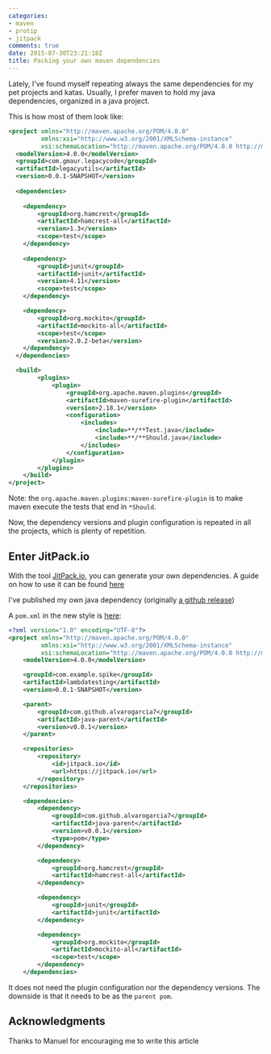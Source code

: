 ```yaml
---
categories:
- maven
- protip
- jitpack
comments: true
date: 2015-07-30T23:21:18Z
title: Packing your own maven dependencies
---
```


Lately, I've found myself repeating always the same dependencies for my pet projects and katas. Usually, I prefer maven to hold my java dependencies, organized in a java project.

This is how most of them look like:

```xml
<project xmlns="http://maven.apache.org/POM/4.0.0"
         xmlns:xsi="http://www.w3.org/2001/XMLSchema-instance"
         xsi:schemaLocation="http://maven.apache.org/POM/4.0.0 http://maven.apache.org/xsd/maven-4.0.0.xsd">
  <modelVersion>4.0.0</modelVersion>
  <groupId>com.gmaur.legacycode</groupId>
  <artifactId>legacyutils</artifactId>
  <version>0.0.1-SNAPSHOT</version>
  
  <dependencies>
  
  	<dependency>
  		<groupId>org.hamcrest</groupId>
  		<artifactId>hamcrest-all</artifactId>
  		<version>1.3</version>
  		<scope>test</scope>
  	</dependency>
  
  	<dependency>
  		<groupId>junit</groupId>
  		<artifactId>junit</artifactId>
  		<version>4.11</version>
  		<scope>test</scope>
  	</dependency>

  	<dependency>
  		<groupId>org.mockito</groupId>
  		<artifactId>mockito-all</artifactId>
  		<scope>test</scope>
  		<version>2.0.2-beta</version>
	</dependency>
  </dependencies>

  <build>
        <plugins>
            <plugin>
                <groupId>org.apache.maven.plugins</groupId>
                <artifactId>maven-surefire-plugin</artifactId>
                <version>2.18.1</version>
                <configuration>
                    <includes>
                        <include>**/**Test.java</include>
                        <include>**/**Should.java</include>
                    </includes>
                </configuration>
            </plugin>
        </plugins>
    </build>
</project>
```

Note: the ``org.apache.maven.plugins:maven-surefire-plugin`` is to make maven execute the tests that end in ``*Should``.

Now, the dependency versions and plugin configuration is repeated in all the projects, which is plenty of repetition.

## Enter JitPack.io

With the tool [JitPack.io](https://JitPack.io), you can generate your own dependencies. A guide on how to use it can be found [here](https://jitpack.io/docs/)

I've published my own java dependency (originally [a github release](https://github.com/alvarogarcia7/java-parent/releases/tag/v0.0.1))

A ``pom.xml`` in the new style is [here](https://github.com/alvarogarcia7/spike-lambda-testing/blob/master/pom.xml):

```xml
<?xml version="1.0" encoding="UTF-8"?>
<project xmlns="http://maven.apache.org/POM/4.0.0"
         xmlns:xsi="http://www.w3.org/2001/XMLSchema-instance"
         xsi:schemaLocation="http://maven.apache.org/POM/4.0.0 http://maven.apache.org/xsd/maven-4.0.0.xsd">
    <modelVersion>4.0.0</modelVersion>

    <groupId>com.example.spike</groupId>
    <artifactId>lambdatesting</artifactId>
    <version>0.0.1-SNAPSHOT</version>

    <parent>
        <groupId>com.github.alvarogarcia7</groupId>
        <artifactId>java-parent</artifactId>
        <version>v0.0.1</version>
    </parent>

    <repositories>
        <repository>
            <id>jitpack.io</id>
            <url>https://jitpack.io</url>
        </repository>
    </repositories>

    <dependencies>
        <dependency>
            <groupId>com.github.alvarogarcia7</groupId>
            <artifactId>java-parent</artifactId>
            <version>v0.0.1</version>
            <type>pom</type>
        </dependency>

        <dependency>
            <groupId>org.hamcrest</groupId>
            <artifactId>hamcrest-all</artifactId>
        </dependency>

        <dependency>
            <groupId>junit</groupId>
            <artifactId>junit</artifactId>
        </dependency>

        <dependency>
            <groupId>org.mockito</groupId>
            <artifactId>mockito-all</artifactId>
            <scope>test</scope>
        </dependency>
    </dependencies>
```

It does not need the plugin configuration nor the dependency versions. The downside is that it needs to be as the ``parent pom``.

## Acknowledgments

Thanks to Manuel for encouraging me to write this article